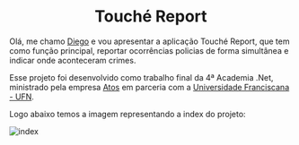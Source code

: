 <h1 align="center"> Touché Report </h1>

<p> Olá, me chamo <a href="https://www.linkedin.com/in/diego-silva-442216199/">Diego</a> e vou apresentar a aplicação Touché Report, que tem como função principal, reportar ocorrências policias de forma simultânea e indicar onde aconteceram crimes.</p>

<p>Esse projeto foi desenvolvido como trabalho final da 4ª Academia .Net, ministrado pela empresa <a href="https://www.linkedin.com/company/atos/">Atos</a> em parceria com a <a href="https://www.linkedin.com/school/ufnuniversidadefranciscana/">Universidade Franciscana - UFN</a>. </p>

<p>Logo abaixo temos a imagem representando a index do projeto:</p>

![index](https://user-images.githubusercontent.com/45635129/207673376-22448568-ee23-4220-9779-6fdd1792f6b8.png)
